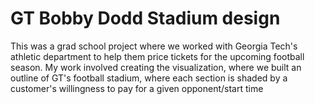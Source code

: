 # GT Bobby Dodd Stadium design  
This was a grad school project where we worked with Georgia Tech's athletic department to help them price tickets for the upcoming football season. My work involved creating the visualization, where we built an outline of GT's football stadium, where each section is shaded by a customer's willingness to pay for a given opponent/start time
